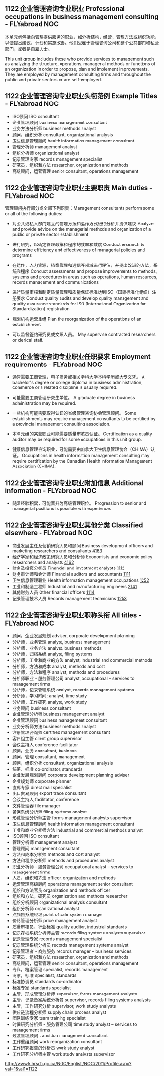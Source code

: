 ## 1122 企业管理咨询专业职业 Professional occupations in business management consulting - FLYabroad NOC

本单元组包括向管理提供服务的职业，如分析结构，经营，管理方法或组织功能，以便提出建议，计划和实施改善。他们受雇于管理咨询公司和整个公共部门和私营部门，或者是自雇人士。

This unit group includes those who provide services to management such as analyzing the structure, operations, managerial methods or functions of an organization in order to propose, plan and implement improvements. They are employed by management consulting firms and throughout the public and private sectors or are self-employed.

## 1122 企业管理咨询专业职业头衔范例 Example Titles - FLYabroad NOC

* ISO顾问 ISO consultant
* 企业管理顾问 business management consultant
* 业务方法分析师 business methods analyst
* 顾问，组织分析 consultant, organizational analysis
* 卫生信息管理顾问 health information management consultant
* 管理分析师 management analyst
* 组织分析师 organizational analyst
* 记录管理专家 records management specialist
* 研究员，组织和方法 researcher, organization and methods
* 高级顾问，运营管理 senior consultant, operations management

## 1122 企业管理咨询专业职业主要职责 Main duties - FLYabroad NOC

管理顾问执行部分或全部下列职责：Management consultants perform some or all of the following duties:

* 对公共或私人部门建立的管理方法和运作方式进行分析并提供建议
Analyze and provide advice on the managerial methods and organization of a public or private sector establishment

* 进行研究，以确定管理政策和程序的效率和效度
Conduct research to determine efficiency and effectiveness of managerial policies and programs

* 在运作，人力资源，档案管理和通信等领域进行评估，并提出改进的方法，系统和程序
Conduct assessments and propose improvements to methods, systems and procedures in areas such as operations, human resources, records management and communications

* 进行质量审核和制定质量管理和质量保证标准达到ISO（国际标准化组织）注册要求
Conduct quality audits and develop quality management and quality assurance standards for ISO (International Organization for Standardization) registration

* 规划机构运营重组
Plan the reorganization of the operations of an establishment

* 可以监督签约研究员或文职人员。
May supervise contracted researchers or clerical staff.

## 1122 企业管理咨询专业职业任职要求 Employment requirements - FLYabroad NOC

* 通常需要工商管理，电子商务或相关学科大学本科学历或大专文凭。
A bachelor's degree or college diploma in business administration, commerce or a related discipline is usually required.

* 可能需要工商管理研究生学位。
A graduate degree in business administration may be required.

* 一些机构可能需要取得认证的省级管理咨询协会管理顾问。
Some establishments may require management consultants to be certified by a provincial management consulting association.

* 本单元组的某些职业可能需要质量审核员认证。
Certification as a quality auditor may be required for some occupations in this unit group.

* 健康信息管理咨询职业，可能需要由加拿大卫生信息管理协会（CHIMA）认证。
Occupations in health information management consulting may require certification by the Canadian Health Information Management Association (CHIMA).

## 1122 企业管理咨询专业职业附加信息 Additional information - FLYabroad NOC

* 随着经验积累，可能晋升为高级管理职位。
Progression to senior and managerial positions is possible with experience.

## 1122 企业管理咨询专业职业其他分类 Classified elsewhere - FLYabroad NOC

* 商业发展主任及营销研究人员和顾问 Business development officers and marketing researchers and consultants [4163](4163)
* 经济学家和经济政策研究人员和分析师 Economists and economic policy researchers and analysts [4162](4162)
* 财务及投资分析员 Financial and investment analysts [1112](1112)
* 财务审计师和会计师 Financial auditors and accountants [1111](1111)
* 卫生信息管理职业 Health information management occupations [1252](1252)
* 工业和制造工程师 Industrial and manufacturing engineers [2141](2141)
* 其他财务人员 Other financial officers [1114](1114)
* 记录管理技术人员 Records management technicians [1253](1253)

## 1122 企业管理咨询专业职业职称头衔 All titles - FLYabroad NOC

* 顾问，企业发展规划 adviser, corporate development planning
* 分析师，业务管理 analyst, business management
* 分析师，业务方法 analyst, business methods
* 分析师，归档系统 analyst, filing systems
* 分析师，工业和商业的方法 analyst, industrial and commercial methods
* 分析师，方法和成本 analyst, methods and cost
* 分析师，方法和程序 analyst, methods and procedures
* 分析师职业 - 服务管理公司 analyst, occupational – services to management firms
* 分析师，记录管理系统 analyst, records management systems
* 分析师，学习时间; analyst, time study
* 分析师，工作研究 analyst, work study
* 业务顾问 business consultant
* 企业管理分析师 business management analyst
* 企业管理顾问 business management consultant
* 业务分析师方法 business methods analyst
* 注册管理咨询师 certified management consultant
* 客户组主管 client group supervisor
* 会议主持人 conference facilitator
* 顾问，业务 consultant, business
* 顾问，管理 consultant, management
* 顾问，组织分析 consultant, organizational analysis
* 统筹，标准 co-ordinator, standards
* 企业发展规划顾问 corporate development planning adviser
* 企业规划师 corporate planner
* 直邮专家 direct mail specialist
* 出口贸易顾问 export trade consultant
* 会议主持人 facilitator, conference
* 文件管理器 file manager
* 备案系统分析师 filing systems analyst
* 形成管理分析师主管 forms management analysts supervisor
* 卫生信息管理顾问 health information management consultant
* 工业和商业分析师方法 industrial and commercial methods analyst
* ISO顾问 ISO consultant
* 管理分析师 management analyst
* 管理顾问 management consultant
* 方法和成本分析师 methods and cost analyst
* 方法和程序分析师 methods and procedures analyst
* 职业分析师 - 服务管理公司 occupational analyst – services to management firms
* 人员，组织和方法 officer, organization and methods
* 运营管理高级顾问 operations management senior consultant
* 组织和方法官员 organization and methods officer
* 组织和方法，研究员 organization and methods researcher
* 组织分析顾问 organizational analysis consultant
* 组织分析师 organizational analyst
* 点销售系统经理 point of sale system manager
* 价格管理分析师 price management analyst
* 质量审核员，行业标准 quality auditor, industrial standards
* 记录存档系统分析师主管 records filing systems analysts supervisor
* 记录管理专家 records management specialist
* 记录管理系统分析员 records management systems analyst
* 记录管理者 - 商务服务 records manager – business services
* 研究员，组织和方法 researcher, organization and methods
* 高级顾问，运营管理 senior consultant, operations management
* 专科，档案管理 specialist, records management
* 专家，标准 specialist, standards
* 标准协调员 standards co-ordinator
* 标准专家 standards specialist
* 主管，形成管理分析师 supervisor, forms management analysts
* 主管，记录备案系统分析员 supervisor, records filing systems analysts
* 主管，工作研究分析 supervisor, work study analysts
* 供应链流程分析师 supply chain process analyst
* 团队训练专家 team training specialist
* 时间研究分析师 - 服务管理公司 time study analyst – services to management firms
* 过渡管理顾问 transition management consultant
* 工作重组顾问 work reorganization consultant
* 工作研究报告的分析员 work study analyst
* 工作研究分析师主管 work study analysts supervisor

http://www5.hrsdc.gc.ca/NOC/English/NOC/2011/Profile.aspx?val=1&val1=1122